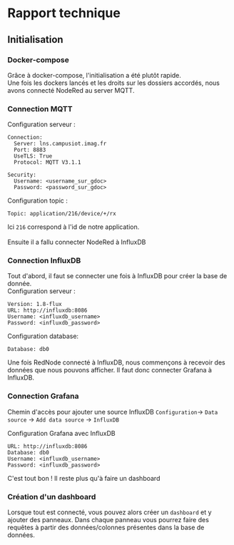 # Rapport technique
## Initialisation
### Docker-compose
Grâce à docker-compose, l'initialisation a été plutôt rapide.<br>
Une fois les dockers lancés et les droits sur les dossiers accordés, nous avons connecté NodeRed au server MQTT.

### Connection MQTT
Configuration serveur :
```
Connection:
  Server: lns.campusiot.imag.fr
  Port: 8883
  UseTLS: True
  Protocol: MQTT V3.1.1

Security:
  Username: <username_sur_gdoc>
  Password: <password_sur_gdoc>
```

Configuration topic :

```
Topic: application/216/device/+/rx
```

Ici ``216`` correspond à l'id de notre application.<br>
<br>
Ensuite il a fallu connecter NodeRed à InfluxDB

### Connection InfluxDB
Tout d'abord, il faut se connecter une fois à InfluxDB pour créer la base de donnée.<br>
Configuration serveur :
```
Version: 1.8-flux
URL: http://influxdb:8086
Username: <influxdb_username>
Password: <influxdb_password>
```

Configuration database:
```
Database: db0
```

Une fois RedNode connecté à InfluxDB, nous commençons à recevoir des données que nous pouvons afficher. Il faut donc connecter Grafana à InfluxDB.

### Connection Grafana
Chemin d'accès pour ajouter une source InfluxDB
``Configuration``-> ``Data source`` -> ``Add data source`` -> ``InfluxDB``

Configuration Grafana avec InfluxDB
```
URL: http://influxdb:8086
Database: db0
Username: <influxdb_username>
Password: <influxdb_password>
```

C'est tout bon ! Il reste plus qu'à faire un dashboard

### Création d'un dashboard

Lorsque tout est connecté, vous pouvez alors créer un ``dashboard`` et y ajouter des panneaux.
Dans chaque panneau vous pourrez faire des requêtes à partir des données/colonnes présentes dans la base de données.
